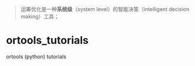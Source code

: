 
> 运筹优化是一种**系统级**（system level）的智能决策（intelligent decision making）工具；

# ortools_tutorials
ortools (python) tutorials
